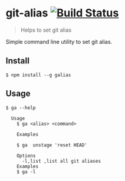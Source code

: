 # git-alias [![Build Status](https://travis-ci.org/sunilhari/git-alias.svg?branch=master)](https://travis-ci.org/sunilhari/git-alias)

> Helps to set git alias

Simple command line utility to set git alias.


## Install

```
$ npm install --g galias
```
## Usage

```
$ ga --help

  Usage
    $ ga <alias> <command>

    Examples

    $ ga  unstage 'reset HEAD'

    Options
      -l,list ,list all git aliases
    Examples
    $ ga -l
```

